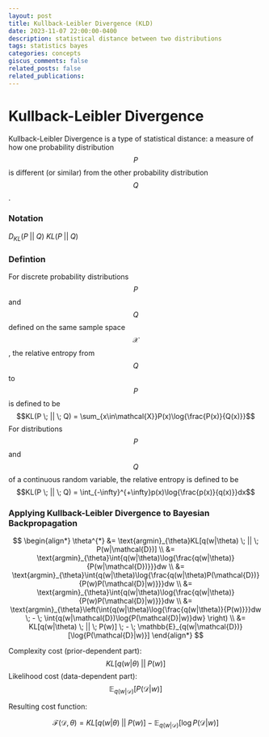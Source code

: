 ```yaml
---
layout: post
title: Kullback-Leibler Divergence (KLD)
date: 2023-11-07 22:00:00-0400
description: statistical distance between two distributions
tags: statistics bayes
categories: concepts
giscus_comments: false
related_posts: false
related_publications:
---
```


# Kullback-Leibler Divergence

Kullback-Leibler Divergence is a type of statistical distance: a measure of how one probability distribution $$P$$ is different (or similar) from the other probability distribution $$Q$$.

### Notation

$D_{KL}(P\; ||\; Q)$
$KL(P\; || \; Q)$

### Defintion

For discrete probability distributions $$P$$ and $$Q$$ defined on the same sample space $$\mathcal{X}$$, the relative entropy from $$Q$$ to $$P$$ is defined to be
$$KL(P \; || \; Q) = \sum_{x\in\mathcal{X}}P(x)\log{\frac{P(x)}{Q(x)}}$$
For distributions $$P$$ and $$Q$$ of a continuous random variable, the relative entropy is defined to be
$$KL(P \; || \; Q) = \int_{-\infty}^{+\infty}p(x)\log{\frac{p(x)}{q(x)}}dx$$

### Applying Kullback-Leibler Divergence to Bayesian Backpropagation

$$
\begin{align*}
	\theta^{*}
	&= \text{argmin}_{\theta}KL[q(w|\theta) \; || \; P(w|\mathcal{D})] \\
	&= \text{argmin}_{\theta}\int{q(w|\theta)\log{\frac{q(w|\theta)}{P(w|\mathcal{D})}}}dw \\
	&= \text{argmin}_{\theta}\int{q(w|\theta)\log{\frac{q(w|\theta)P(\mathcal{D})}{P(w)P(\mathcal{D}|w)}}}dw \\
	&= \text{argmin}_{\theta}\int{q(w|\theta)\log{\frac{q(w|\theta)}{P(w)P(\mathcal{D}|w)}}}dw \\
	&= \text{argmin}_{\theta}\left(\int{q(w|\theta)\log{\frac{q(w|\theta)}{P(w)}}}dw \;
	- \; \int{q(w|\mathcal{D})\log{P(\mathcal{D}|w)}dw}
	\right) \\
	&= KL[q(w|\theta) \; || \; P(w)] \;
	- \; \mathbb{E}_{q(w|\mathcal{D})}[\log{P(\mathcal{D}|w)}]
\end{align*}
$$

Complexity cost (prior-dependent part): $$KL[q(w|\theta) \; || \; P(w)]$$
Likelihood cost (data-dependent part): $$\mathbb{E}_{q(w|\mathcal{D})}[P(\mathcal{D}|w)]$$

Resulting cost function:

$$
\mathcal{F}(\mathcal{D}, \theta) = KL[q(w|\theta) \; || \; P(w)] \;
	- \; \mathbb{E}_{q(w|\mathcal{D})}[\log P(\mathcal{D}|w)]
$$
